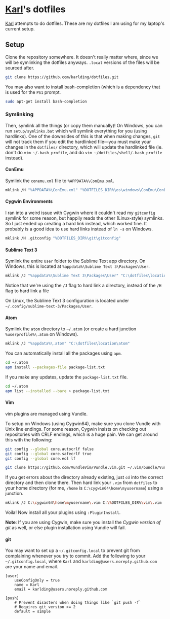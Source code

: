 # [Karl](https://justkding.me)'s dotfiles
[Karl](https://justkding.me) attempts to do dotfiles. These are my dotfiles I am using for my laptop's current setup.

## Setup
Clone the repository somewhere. It doesn't really matter where, since we will be symlinking the dotfiles anyways. ``.local`` versions of the files will be sourced after.

```bash
git clone https://github.com/karlding/dotfiles.git
```

You may also want to install bash-completion (which is a dependency that is used for the ``PS1`` prompt.

```bash
sudo apt-get install bash-completion
```

### Symlinking
Then, symlink all the things (or copy them manually)! On Windows, you can run ``setup/symlinks.bat`` which will symlink everything for you (using hardlinks). One of the downsides of this is that when making changes, ``git`` will not track them if you edit the hardlinked file&mdash;you must make your changes in the ``dotfiles/`` directory, which will update the hardlinked file (ie. don't do ``vim ~/.bash_profile``, and do ``vim ~/dotfiles/shell/.bash_profile`` instead).

#### ConEmu
Symlink the ``conemu.xml`` file to ``%APPDATA%\ConEmu.xml``.

```bash
mklink /H "%APPDATA%\ConEmu.xml" "%DOTFILES_DIR%\os\windows\ConEmu\ConEmu.xml"
```

#### Cygwin Environments
I ran into a weird issue with Cygwin where it couldn't read my ``gitconfig`` symlink for some reason, but happily reads the other (Linux-style) symlinks. So I just ended up creating a hard link instead, which worked fine. It probably is a good idea to use hard links instead of ``ln -s`` on Windows.

```bash
mklink /H .gitconfig "%DOTFILES_DIR%\git\gitconfig"
```

#### Sublime Text 3
Symlink the entire ``User`` folder to the Sublime Text app directory. On Windows, this is located at ``%appdata%\Sublime Text 3\Packages\User``.

```bash
mklink /J "%appdata%\Sublime Text 3\Packages\User" "C:\dotfiles\location\subl\User"
```

Notice that we're using the ``/J`` flag to hard link a directory, instead of the ``/H`` flag to hard link a file

On Linux, the Sublime Text 3 configuration is located under ``~/.config/sublime-text-3/Packages/User``.

#### Atom
Symlink the ``atom`` directory to ``~/.atom`` (or create a hard junction ``%userprofile%\.atom`` on Windows).

```bash
mklink /J "%appdata%\.atom" "C:\dotfiles\location\atom"
```

You can automatically install all the packages using ``apm``.

```bash
cd ~/.atom
apm install --packages-file package-list.txt
```

If you make any updates, update the ``package-list.txt`` file.

```bash
cd ~/.atom
apm list --installed --bare > package-list.txt
```

#### Vim
vim plugins are managed using Vundle.

To setup on Windows (using Cygwin64), make sure you clone Vundle with Unix line endings. For some reason, Cygwin insists on checking out repositories with CRLF endings, which is a huge pain. We can get around this with the following:

```bash
git config --global core.autocrlf false
git config --global core.safecrlf true
git config --global core.eol lf

git clone https://github.com/VundleVim/Vundle.vim.git ~/.vim/bundle/Vundle.vim
```

If you get errors about the directory already existing, just ``cd`` into the correct directory and then clone there. Then hard link your ``.vim`` from ``dotfiles`` to your home directory (for me, ``/home`` is ``C:\cygwin64\home\myusername``) using a junction.

```bash
mklink /J C:\cygwin64\home\myusername\.vim C:\%DOTFILES_DIR%\vim\.vim
```

Voila! Now install all your plugins using ``:PluginInstall``.

**Note**: If you are using Cygwin, make sure you install the *Cygwin version of git* as well, or else plugin installation using Vundle will fail.

#### git
You may want to set up a ``~/.gitconfig.local`` to prevent git from complaining whenever you try to commit. Add the following to your ``~/.gitconfig.local``, where ``Karl`` and ``karlding@users.noreply.github.com`` are your name and email.

```
[user]
    useConfigOnly = true
    name = Karl
    email = karlding@users.noreply.github.com

[push]
    # Prevent disasters when doing things like `git push -f`
    # Requires git version >= 2
    default = simple
```
